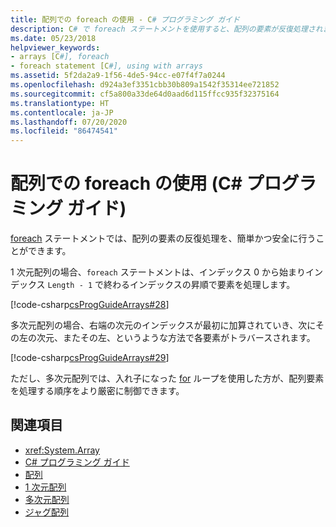 ```yaml
---
title: 配列での foreach の使用 - C# プログラミング ガイド
description: C# で foreach ステートメントを使用すると、配列の要素が反復処理されます。 1 次元配列の場合、foreach によってインデックスの昇順で要素が処理されます。
ms.date: 05/23/2018
helpviewer_keywords:
- arrays [C#], foreach
- foreach statement [C#], using with arrays
ms.assetid: 5f2da2a9-1f56-4de5-94cc-e07f4f7a0244
ms.openlocfilehash: d924a3ef3351cbb30b809a1542f35314ee721852
ms.sourcegitcommit: cf5a800a33de64d0aad6d115ffcc935f32375164
ms.translationtype: HT
ms.contentlocale: ja-JP
ms.lasthandoff: 07/20/2020
ms.locfileid: "86474541"
---
```

# <a name="using-foreach-with-arrays-c-programming-guide"></a>配列での foreach の使用 (C# プログラミング ガイド)

[foreach](../../language-reference/keywords/foreach-in.md) ステートメントでは、配列の要素の反復処理を、簡単かつ安全に行うことができます。

1 次元配列の場合、`foreach` ステートメントは、インデックス 0 から始まりインデックス `Length - 1` で終わるインデックスの昇順で要素を処理します。

 [!code-csharp[csProgGuideArrays#28](~/samples/snippets/csharp/VS_Snippets_VBCSharp/csProgGuideArrays/CS/Arrays.cs#28)]

多次元配列の場合、右端の次元のインデックスが最初に加算されていき、次にその左の次元、またその左、というような方法で各要素がトラバースされます。

 [!code-csharp[csProgGuideArrays#29](~/samples/snippets/csharp/VS_Snippets_VBCSharp/csProgGuideArrays/CS/Arrays.cs#29)]

ただし、多次元配列では、入れ子になった [for](../../language-reference/keywords/for.md) ループを使用した方が、配列要素を処理する順序をより厳密に制御できます。

## <a name="see-also"></a>関連項目

- <xref:System.Array>
- [C# プログラミング ガイド](../index.md)
- [配列](index.md)
- [1 次元配列](single-dimensional-arrays.md)
- [多次元配列](multidimensional-arrays.md)
- [ジャグ配列](jagged-arrays.md)

